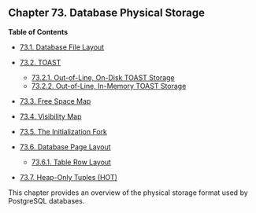 ## Chapter 73. Database Physical Storage

**Table of Contents**

- [73.1. Database File Layout](storage-file-layout)
- [73.2. TOAST](storage-toast)

  - [73.2.1. Out-of-Line, On-Disk TOAST Storage](storage-toast#STORAGE-TOAST-ONDISK)
  - [73.2.2. Out-of-Line, In-Memory TOAST Storage](storage-toast#STORAGE-TOAST-INMEMORY)

- [73.3. Free Space Map](storage-fsm)
- [73.4. Visibility Map](storage-vm)
- [73.5. The Initialization Fork](storage-init)
- [73.6. Database Page Layout](storage-page-layout)

  - [73.6.1. Table Row Layout](storage-page-layout#STORAGE-TUPLE-LAYOUT)

- [73.7. Heap-Only Tuples (HOT)](storage-hot)

This chapter provides an overview of the physical storage format used by PostgreSQL databases.
